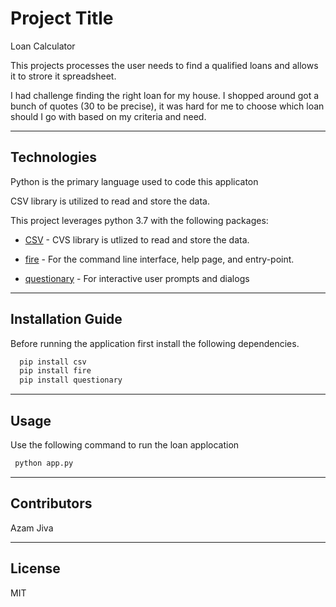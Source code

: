 # Project Title

Loan Calculator

This projects processes the user needs to find a qualified loans and allows it to strore it spreadsheet.

I had challenge finding the right loan for my house. I shopped around got a bunch of quotes (30 to be precise), it was hard for me to choose which loan should I go with based on my criteria and need.


---

## Technologies

Python is the primary language used to code this applicaton

CSV library is utilized to read and store the data.


This project leverages python 3.7 with the following packages:

* [CSV](https://docs.python.org/3/library/csv.html) - CVS library is utlized to read and store the data.

* [fire](https://github.com/google/python-fire) - For the command line interface, help page, and entry-point.

* [questionary](https://github.com/tmbo/questionary) - For interactive user prompts and dialogs


---

## Installation Guide


Before running the application first install the following dependencies.

```python
  pip install csv
  pip install fire
  pip install questionary
```

---

## Usage

Use the following command to run the loan applocation


```python
 python app.py
```

---

## Contributors

Azam Jiva

---

## License

MIT
